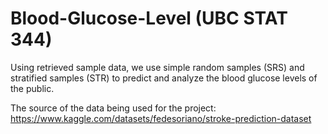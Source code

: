 # Blood-Glucose-Level (UBC STAT 344)

Using retrieved sample data, we use simple random samples (SRS) and stratified samples (STR) to predict and analyze the blood glucose levels of the public. 

The source of the data being used for the project: https://www.kaggle.com/datasets/fedesoriano/stroke-prediction-dataset
